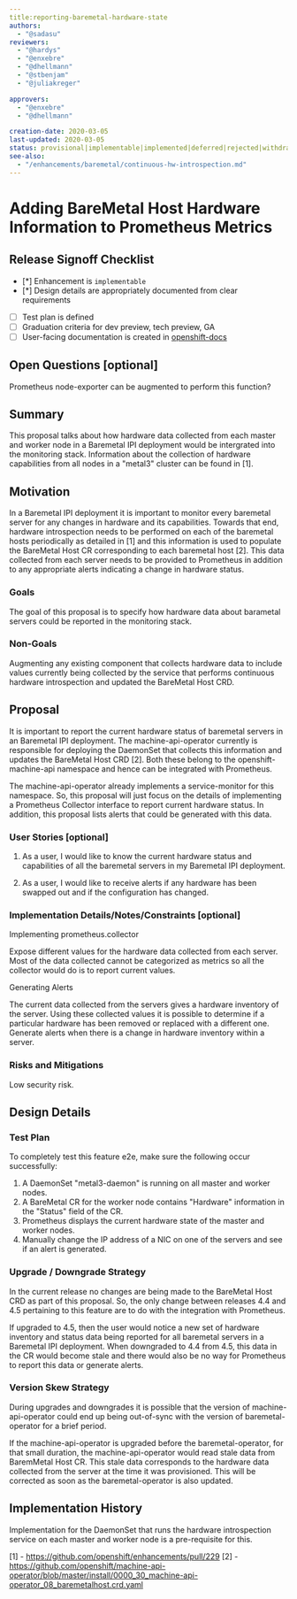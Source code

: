 ```yaml
---
title:reporting-baremetal-hardware-state 
authors:
  - "@sadasu"
reviewers:
  - "@hardys"
  - "@enxebre"
  - "@dhellmann"
  - "@stbenjam"
  - "@juliakreger"

approvers:
  - "@enxebre"
  - "@dhellmann"

creation-date: 2020-03-05
last-updated: 2020-03-05
status: provisional|implementable|implemented|deferred|rejected|withdrawn|replaced
see-also:
  - "/enhancements/baremetal/continuous-hw-introspection.md"  
---
```


# Adding BareMetal Host Hardware Information to Prometheus Metrics 

## Release Signoff Checklist

- [*] Enhancement is `implementable`
- [*] Design details are appropriately documented from clear requirements
- [ ] Test plan is defined
- [ ] Graduation criteria for dev preview, tech preview, GA
- [ ] User-facing documentation is created in [openshift-docs](https://github.com/openshift/openshift-docs/)

## Open Questions [optional]

Prometheus node-exporter can be augmented to perform this function?

## Summary

This proposal talks about how hardware data collected from each master and worker
node in a Baremetal IPI deployment would be intergrated into the monitoring stack.
Information about the collection of hardware capabilities from all nodes in a "metal3"
cluster can be found in [1].
 
## Motivation

In a Baremetal IPI deployment it is important to monitor every baremetal server
for any changes in hardware and its capabilities. Towards that end, hardware
introspection needs to be performed on each of the baremetal hosts periodically as
detailed in [1] and this information is used to populate the BareMetal Host CR
corresponding to each baremetal host [2]. This data collected from each server
needs to be provided to Prometheus in addition to any appropriate alerts indicating
a change in hardware status.

### Goals

The goal of this proposal is to specify how hardware data about barametal servers
could be reported in the monitoring stack.

### Non-Goals

Augmenting any existing component that collects hardware data to include values
currently being collected by the service that performs continuous hardware
introspection and updated the BareMetal Host CRD.

## Proposal

It is important to report the current hardware status of baremetal servers in
an Baremetal IPI deployment. The machine-api-operator currently is responsible
for deploying the DaemonSet that collects this information and updates the
BareMetal Host CRD [2]. Both these belong to the openshift-machine-api namespace
and hence can be integrated with Prometheus.

The machine-api-operator already implements a service-monitor for this namespace.
So, this proposal will just focus on the details of implementing a Prometheus
Collector interface to report current hardware status. In addition, this proposal
lists alerts that could be generated with this data.

### User Stories [optional]

1. As a user, I would like to know the current hardware status and capabilities of all
the baremetal servers in my Baremetal IPI deployment.

2. As a user, I would like to receive alerts if any hardware has been swapped out and
if the configuration has changed.

### Implementation Details/Notes/Constraints [optional]

Implementing prometheus.collector

Expose different values for the hardware data collected from each server. Most of the
data collected cannot be categorized as metrics so all the collector would do is to 
report current values.

Generating Alerts

The current data collected from the servers gives a hardware inventory of the server.
Using these collected values it is possible to determine if a particular hardware has
been removed or replaced with a different one. Generate alerts when there is a change
in hardware inventory within a server.

### Risks and Mitigations

Low security risk.

## Design Details

### Test Plan

To completely test this feature e2e, make sure the following occur successfully:

1. A DaemonSet "metal3-daemon" is running on all master and worker nodes.
2. A BareMetal CR for the worker node contains "Hardware" information in the "Status"
field of the CR.
3. Prometheus displays the current hardware state of the master and worker nodes.
4. Manually change the IP address of a NIC on one of the servers and see if an alert
is generated.
 
### Upgrade / Downgrade Strategy

In the current release no changes are being made to the BareMetal Host CRD as
part of this proposal. So, the only change between releases 4.4 and 4.5 pertaining
to this feature are to do with the integration with Prometheus.

If upgraded to 4.5, then the user would notice a new set of hardware inventory
and status data being reported for all baremetal servers in a Baremetal IPI
deployment.
When downgraded to 4.4 from 4.5, this data in the CR would become stale and there
would also be no way for Prometheus to report this data or generate alerts. 

### Version Skew Strategy

During upgrades and downgrades it is possible that the version of machine-api-operator
could end up being out-of-sync with the version of baremetal-operator for a brief
period.

If the machine-api-operator is upgraded before the baremetal-operator, for that small
duration, the machine-api-operator would read stale data from BaremMetal Host CR. This
stale data corresponds to the hardware data collected from the server at the time it
was provisioned. This will be corrected as soon as the baremetal-operator is also updated.

## Implementation History

Implementation for the DaemonSet that runs the hardware introspection service on each
master and worker node is a pre-requisite for this.

[1] - https://github.com/openshift/enhancements/pull/229
[2] - https://github.com/openshift/machine-api-operator/blob/master/install/0000_30_machine-api-operator_08_baremetalhost.crd.yaml
